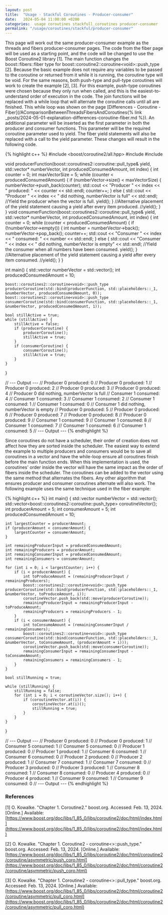 ```yaml
---
layout: post
title:  "Usage - Stackful Coroutines - Producer-consumer"
date:   2024-05-04 11:00:00 +0200
categories:  usage coroutines stackfull_coroutines producer-consumer
permalink: "/usage/coroutines/stackful/producer-consumer"
---
```

This page will work out the same producer-consumer example as the threads and fibers producer-consumer pages.
The code from the fiber page will be used as a starting point, and the code will be changed to use the Boost Coroutine2 library [1].
The main function changes the boost::fibers::fiber type for boost::coroutine2::coroutine\<void\>::push_type [2].
Because the basic example does not require any variables to be passed to the coroutine or returned from it while it is running, the coroutine type will be void.
For the same reasons, both push-type and pull-type coroutines will work to create the example [2], [3].
For this example, push-type coroutines were chosen because they only run when called, and this is the easiest-to-understand order of execution in the code.
The join functions will be replaced with a while loop that will alternate the coroutine calls until all are finished.
This while loop was shown on the page [Differences - Coroutine - Fiber](/AComparisonBetweenThreadsFibersAndCoroutines{% link _posts/2024-05-01-explanation-differences-coroutine-fiber.md %}). 
An additional parameter will be inserted as the first parameter in both the producer and consumer functions. This parameter will be the required coroutine parameter used to yield.
The fiber yield statements will also be replaced with a call to the yield parameter.
These changes will result in the following code.

{% highlight c++ %}
#include <boost/coroutine2/all.hpp>
#include <iostream>
#include <vector>

void producerFunction(boost::coroutines2::coroutine<void>::pull_type& yield, std::vector<int>* numberVector, int producedConsumedAmount, int index) {
    int counter = 0;
    int maxVectorSize = 5;
    while (counter < producedConsumedAmount) {
        if (numberVector->size() < maxVectorSize) {
            numberVector->push_back(counter);
            std::cout << "Producer " << index << " produced: " << counter << std::endl;
            counter++;
        }
        else {
            std::cout << "Producer " << index << " did nothing, numberVector is full" << std::endl;
            //Yield the producer when the vector is full.
            yield();
        }
        //Alternative placement of the yield statement causing a yield after every item produced.
        //yield();
    }
}
void consumerFunction(boost::coroutines2::coroutine<void>::pull_type& yield, std::vector<int>* numberVector, int producedConsumedAmount, int index) {
    int counter = 0;
    while (counter < producedConsumedAmount) {
        if (!numberVector->empty()) {
            int number = numberVector->back();
            numberVector->pop_back();
            counter++;
            std::cout << "Consumer " << index << " consumed: " << number << std::endl;
        }
        else {
            std::cout << "Consumer " << index << " did nothing, numberVector is empty" << std::endl;
            //Yield the consumer when all numbers have been consumed.
            yield();
        }
        //Alternative placement of the yield statement causing a yield after every item consumed.
        //yield();
    }
}

int main() {
    std::vector<int> numberVector = std::vector<int>();
    int producedConsumedAmount = 10;

    boost::coroutines2::coroutine<void>::push_type producerCoroutine(std::bind(producerFunction, std::placeholders::_1, &numberVector, producedConsumedAmount, 0));
    boost::coroutines2::coroutine<void>::push_type consumerCoroutine(std::bind(consumerFunction, std::placeholders::_1, &numberVector, producedConsumedAmount, 1));

    bool stillActive = true;
    while (stillActive) {
        stillActive = false;
        if (producerCoroutine) {
            producerCoroutine();
            stillActive = true;
        }
        if (consumerCoroutine) {
            consumerCoroutine();
            stillActive = true;
        }
    }
}

// --- Output ---
// Producer 0 produced: 0
// Producer 0 produced: 1
// Producer 0 produced: 2
// Producer 0 produced: 3
// Producer 0 produced: 4
// Producer 0 did nothing, numberVector is full
// Consumer 1 consumed: 4
// Consumer 1 consumed: 3
// Consumer 1 consumed: 2
// Consumer 1 consumed: 1
// Consumer 1 consumed: 0
// Consumer 1 did nothing, numberVector is empty
// Producer 0 produced: 5
// Producer 0 produced: 6
// Producer 0 produced: 7
// Producer 0 produced: 8
// Producer 0 produced: 9
// Consumer 1 consumed: 9
// Consumer 1 consumed: 8
// Consumer 1 consumed: 7
// Consumer 1 consumed: 6
// Consumer 1 consumed: 5
// --- Output ---
{% endhighlight %}

Since coroutines do not have a scheduler, their order of creation does not affect how they are sorted inside the scheduler.
The easiest way to extend the example to multiple producers and consumers would be to save all coroutines in a vector and have the while-loop ensure all coroutines finish before the main function ends.
When this implementation is used, the coroutines' order inside the vector will have the same impact as the order of fibers inside the scheduler.
The coroutines can be added to the vector using the same method that alternates the fibers.
Any other algorithm that ensures producer and consumer coroutines alternate will also work.
The following example uses the same technique used in the fiber example:

{% highlight c++ %}
int main() {
    std::vector<int> numberVector = std::vector<int>();
    std::vector<boost::coroutines2::coroutine<void>::push_type> coroutineVector{};
    int producerAmount = 5;
    int consumerAmount = 5;
    int producedConsumedAmount = 10;


    int largestCounter = producerAmount;
    if (producerAmount < consumerAmount) {
        largestCounter = consumerAmount;
    }

    int remainingProducerInput = producedConsumedAmount;
    int remainingProducers = producerAmount;
    int remainingConsumerInput = producedConsumedAmount;
    int remainingConsumers = consumerAmount;

    for (int i = 0; i < largestCounter; i++) {
        if (i < producerAmount) {
            int toProduceAmount = (remainingProducerInput / remainingProducers);
            boost::coroutines2::coroutine<void>::push_type producerCoroutine(std::bind(producerFunction, std::placeholders::_1, &numberVector, toProduceAmount, i));
            coroutineVector.push_back(std::move(producerCoroutine));
            remainingProducerInput = remainingProducerInput - toProduceAmount;
            remainingProducers = remainingProducers - 1;
        }
        if (i < consumerAmount) {
            int toConsumeAmount = (remainingConsumerInput / remainingConsumers);
            boost::coroutines2::coroutine<void>::push_type consumerCoroutine(std::bind(consumerFunction, std::placeholders::_1, &numberVector, toConsumeAmount, (producerAmount + i)));
            coroutineVector.push_back(std::move(consumerCoroutine));
            remainingConsumerInput = remainingConsumerInput - toConsumeAmount;
            remainingConsumers = remainingConsumers - 1;
        }
    }

    bool stillRunning = true;

    while (stillRunning) {
        stillRunning = false;
        for (int i = 0; i < coroutineVector.size(); i++) {
            if (coroutineVector.at(i)) {
                coroutineVector.at(i)();
                stillRunning = true;
            }
        }
    }
}

// --- Output ---
// Producer 0 produced: 0
// Producer 0 produced: 1
// Consumer 5 consumed: 1
// Consumer 5 consumed: 0
// Producer 1 produced: 0
// Producer 1 produced: 1
// Consumer 6 consumed: 1
// Consumer 6 consumed: 0
// Producer 2 produced: 0
// Producer 2 produced: 1
// Consumer 7 consumed: 1
// Consumer 7 consumed: 0
// Producer 3 produced: 0
// Producer 3 produced: 1
// Consumer 8 consumed: 1
// Consumer 8 consumed: 0
// Producer 4 produced: 0
// Producer 4 produced: 1
// Consumer 9 consumed: 1
// Consumer 9 consumed: 0
// --- Output ---
{% endhighlight %}

### References
[1] O. Kowalke. "Chapter 1. Coroutine2." boost.org. Accessed: Feb. 13, 2024. [Online.] Available:
[https://www.boost.org/doc/libs/1_85_0/libs/coroutine2/doc/html/index.html](https://www.boost.org/doc/libs/1_85_0/libs/coroutine2/doc/html/index.html)

[2] O. Kowalke. "Chapter 1. Coroutine2 - coroutine<>::push_type." boost.org. Accessed: Feb. 13, 2024. [Online.] Available:
[https://www.boost.org/doc/libs/1_85_0/libs/coroutine2/doc/html/coroutine2/coroutine/asymmetric/push_coro.html](https://www.boost.org/doc/libs/1_85_0/libs/coroutine2/doc/html/coroutine2/coroutine/asymmetric/push_coro.html)

[3] O. Kowalke. "Chapter 1. Coroutine2 - coroutine<>::pull_type." boost.org. Accessed: Feb. 13, 2024. [Online.] Available:
[https://www.boost.org/doc/libs/1_85_0/libs/coroutine2/doc/html/coroutine2/coroutine/asymmetric/pull_coro.html](https://www.boost.org/doc/libs/1_85_0/libs/coroutine2/doc/html/coroutine2/coroutine/asymmetric/pull_coro.html)